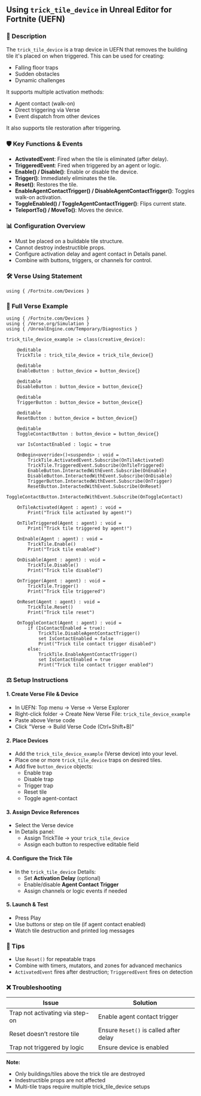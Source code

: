 ## Using `trick_tile_device` in Unreal Editor for Fortnite (UEFN)

### 🔹 Description
The `trick_tile_device` is a trap device in UEFN that removes the building tile it's placed on when triggered. This can be used for creating:
- Falling floor traps
- Sudden obstacles
- Dynamic challenges

It supports multiple activation methods:
- Agent contact (walk-on)
- Direct triggering via Verse
- Event dispatch from other devices

It also supports tile restoration after triggering.

### 🛡️ Key Functions & Events
- **ActivatedEvent**: Fired when the tile is eliminated (after delay).
- **TriggeredEvent**: Fired when triggered by an agent or logic.
- **Enable() / Disable()**: Enable or disable the device.
- **Trigger()**: Immediately eliminates the tile.
- **Reset()**: Restores the tile.
- **EnableAgentContactTrigger() / DisableAgentContactTrigger()**: Toggles walk-on activation.
- **ToggleEnabled() / ToggleAgentContactTrigger()**: Flips current state.
- **TeleportTo() / MoveTo()**: Moves the device.

### 📊 Configuration Overview
- Must be placed on a buildable tile structure.
- Cannot destroy indestructible props.
- Configure activation delay and agent contact in Details panel.
- Combine with buttons, triggers, or channels for control.

### 🛠️ Verse Using Statement
```verse
using { /Fortnite.com/Devices }
```

### 💪 Full Verse Example
```verse
using { /Fortnite.com/Devices }
using { /Verse.org/Simulation }
using { /UnrealEngine.com/Temporary/Diagnostics }

trick_tile_device_example := class(creative_device):

    @editable
    TrickTile : trick_tile_device = trick_tile_device{}

    @editable
    EnableButton : button_device = button_device{}

    @editable
    DisableButton : button_device = button_device{}

    @editable
    TriggerButton : button_device = button_device{}

    @editable
    ResetButton : button_device = button_device{}

    @editable
    ToggleContactButton : button_device = button_device{}

    var IsContactEnabled : logic = true

    OnBegin<override>()<suspends> : void =
        TrickTile.ActivatedEvent.Subscribe(OnTileActivated)
        TrickTile.TriggeredEvent.Subscribe(OnTileTriggered)
        EnableButton.InteractedWithEvent.Subscribe(OnEnable)
        DisableButton.InteractedWithEvent.Subscribe(OnDisable)
        TriggerButton.InteractedWithEvent.Subscribe(OnTrigger)
        ResetButton.InteractedWithEvent.Subscribe(OnReset)
        ToggleContactButton.InteractedWithEvent.Subscribe(OnToggleContact)

    OnTileActivated(Agent : agent) : void =
        Print("Trick tile activated by agent!")

    OnTileTriggered(Agent : agent) : void =
        Print("Trick tile triggered by agent!")

    OnEnable(Agent : agent) : void =
        TrickTile.Enable()
        Print("Trick tile enabled")

    OnDisable(Agent : agent) : void =
        TrickTile.Disable()
        Print("Trick tile disabled")

    OnTrigger(Agent : agent) : void =
        TrickTile.Trigger()
        Print("Trick tile triggered")

    OnReset(Agent : agent) : void =
        TrickTile.Reset()
        Print("Trick tile reset")

    OnToggleContact(Agent : agent) : void =
        if (IsContactEnabled = true):
            TrickTile.DisableAgentContactTrigger()
            set IsContactEnabled = false
            Print("Trick tile contact trigger disabled")
        else:
            TrickTile.EnableAgentContactTrigger()
            set IsContactEnabled = true
            Print("Trick tile contact trigger enabled")
```

### ⚖️ Setup Instructions

#### 1. Create Verse File & Device
- In UEFN: Top menu → Verse → Verse Explorer
- Right-click folder → Create New Verse File: `trick_tile_device_example`
- Paste above Verse code
- Click "Verse → Build Verse Code (Ctrl+Shift+B)"

#### 2. Place Devices
- Add the `trick_tile_device_example` (Verse device) into your level.
- Place one or more `trick_tile_device` traps on desired tiles.
- Add five `button_device` objects:
  - Enable trap
  - Disable trap
  - Trigger trap
  - Reset tile
  - Toggle agent-contact

#### 3. Assign Device References
- Select the Verse device
- In Details panel:
  - Assign TrickTile → your `trick_tile_device`
  - Assign each button to respective editable field

#### 4. Configure the Trick Tile
- In the `trick_tile_device` Details:
  - Set **Activation Delay** (optional)
  - Enable/disable **Agent Contact Trigger**
  - Assign channels or logic events if needed

#### 5. Launch & Test
- Press Play
- Use buttons or step on tile (if agent contact enabled)
- Watch tile destruction and printed log messages

### 🧠 Tips
- Use `Reset()` for repeatable traps
- Combine with timers, mutators, and zones for advanced mechanics
- `ActivatedEvent` fires after destruction; `TriggeredEvent` fires on detection

### ❌ Troubleshooting
| Issue | Solution |
|-------|----------|
| Trap not activating via step-on | Enable agent contact trigger |
| Reset doesn’t restore tile | Ensure `Reset()` is called after delay |
| Trap not triggered by logic | Ensure device is enabled |

**Note:**
- Only buildings/tiles above the trick tile are destroyed
- Indestructible props are not affected
- Multi-tile traps require multiple trick_tile_device setups

